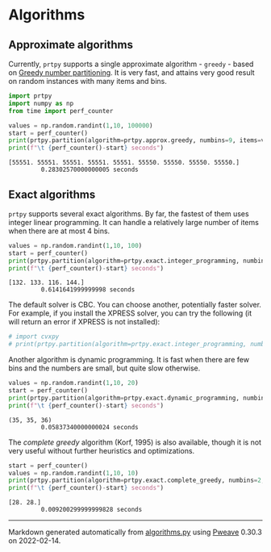 # Algorithms

## Approximate algorithms
Currently, `prtpy` supports a single approximate algorithm - `greedy` - based on [Greedy number partitioning](https://en.wikipedia.org/wiki/Greedy_number_partitioning).
It is very fast, and attains very good result on random instances with many items and bins.


```python
import prtpy
import numpy as np
from time import perf_counter

values = np.random.randint(1,10, 100000)
start = perf_counter()
print(prtpy.partition(algorithm=prtpy.approx.greedy, numbins=9, items=values, outputtype=prtpy.out.Sums))
print(f"\t {perf_counter()-start} seconds")
```

```
[55551. 55551. 55551. 55551. 55551. 55550. 55550. 55550. 55550.]
         0.28302570000000005 seconds
```



## Exact algorithms
`prtpy` supports several exact algorithms. By far, the fastest of them uses integer linear programming.
It can handle a relatively large number of items when there are at most 4 bins.

```python
values = np.random.randint(1,10, 100)
start = perf_counter()
print(prtpy.partition(algorithm=prtpy.exact.integer_programming, numbins=4, items=values, outputtype=prtpy.out.Sums))
print(f"\t {perf_counter()-start} seconds")
```

```
[132. 133. 116. 144.]
         0.6141641999999998 seconds
```



The default solver is CBC. You can choose another, potentially faster solver. 
For example, if you install the XPRESS solver, you can try the following (it will return an error if XPRESS is not installed):

```python
# import cvxpy
# print(prtpy.partition(algorithm=prtpy.exact.integer_programming, numbins=4, items=values, outputtype=prtpy.out.Sums, solver=cvxpy.XPRESS))
```



Another algorithm is dynamic programming. It is fast when there are few bins and the numbers are small, but quite slow otherwise.

```python
values = np.random.randint(1,10, 20)
start = perf_counter()
print(prtpy.partition(algorithm=prtpy.exact.dynamic_programming, numbins=3, items=values, outputtype=prtpy.out.Sums))
print(f"\t {perf_counter()-start} seconds")
```

```
(35, 35, 36)
         0.05837340000000024 seconds
```



The *complete greedy* algorithm (Korf, 1995) is also available, though it is not very useful without further heuristics and optimizations.

```python
start = perf_counter()
values = np.random.randint(1,10, 10)
print(prtpy.partition(algorithm=prtpy.exact.complete_greedy, numbins=2, items=values, outputtype=prtpy.out.Sums))
print(f"\t {perf_counter()-start} seconds")
```

```
[28. 28.]
         0.009200299999999828 seconds
```


---
Markdown generated automatically from [algorithms.py](algorithms.py) using [Pweave](http://mpastell.com/pweave) 0.30.3 on 2022-02-14.
